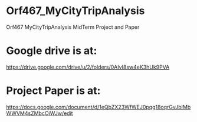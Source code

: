 # Orf467_MyCityTripAnalysis
Orf467 MyCityTripAnalysis MidTerm Project and Paper

# Google drive is at:
https://drive.google.com/drive/u/2/folders/0AIvI8sw4eK3hUk9PVA

# Project Paper is at:
https://docs.google.com/document/d/1eQbZX23WfWEJ0pqg18oqrGvJbIMbWWVM4sZMbcOiWJw/edit
